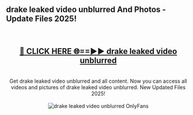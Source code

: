 <h2>drake leaked video unblurred And Photos - Update Files 2025!</h2>
<br>
<div align="center">
<h2><a href="https://linkcuts.com/hfmhzwbr" rel="nofollow">🔴 CLICK HERE 🌐==►► drake leaked video unblurred</a></h2>
<br>
Get drake leaked video unblurred and all content. Now you can access all videos and pictures of drake leaked video unblurred. New Updated Files 2025!
<br>
<br>
<a href="https://linkcuts.com/hfmhzwbr" rel="nofollow" data-target="animated-image.originalLink"><img src="https://i.ibb.co.com/WyWwxjT/player-gif2.gif" alt="drake leaked video unblurred OnlyFans" style="max-width: 100%; display: inline-block;" data-target="animated-image.originalImage"></a>
</div>
<br>
